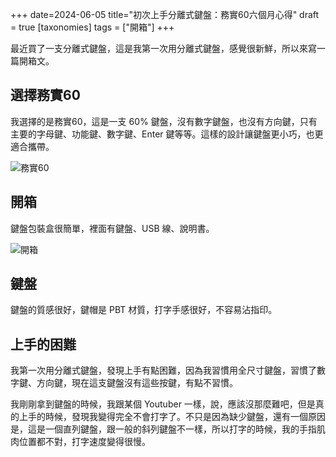 +++
date=2024-06-05
title="初次上手分離式鍵盤：務實60六個月心得"
draft = true
[taxonomies]
tags = ["開箱"]
+++

最近買了一支分離式鍵盤，這是我第一次用分離式鍵盤，感覺很新鮮，所以來寫一篇開箱文。

## 選擇務實60

我選擇的是務實60，這是一支 60% 鍵盤，沒有數字鍵盤，也沒有方向鍵，只有主要的字母鍵、功能鍵、數字鍵、Enter 鍵等等。這樣的設計讓鍵盤更小巧，也更適合攜帶。

![務實60](/img/practical-60.jpg)

## 開箱

鍵盤包裝盒很簡單，裡面有鍵盤、USB 線、說明書。

![開箱](/img/unboxing.jpg)

## 鍵盤

鍵盤的質感很好，鍵帽是 PBT 材質，打字手感很好，不容易沾指印。

## 上手的困難

我第一次用分離式鍵盤，發現上手有點困難，因為我習慣用全尺寸鍵盤，習慣了數字鍵、方向鍵，現在這支鍵盤沒有這些按鍵，有點不習慣。

我剛剛拿到鍵盤的時候，我跟某個 Youtuber 一樣，說，應該沒那麼難吧，但是真的上手的時候，發現我變得完全不會打字了。不只是因為缺少鍵盤，還有一個原因是，這是一個直列鍵盤，跟一般的斜列鍵盤不一樣，所以打字的時候，我的手指肌肉位置都不對，打字速度變得很慢。

